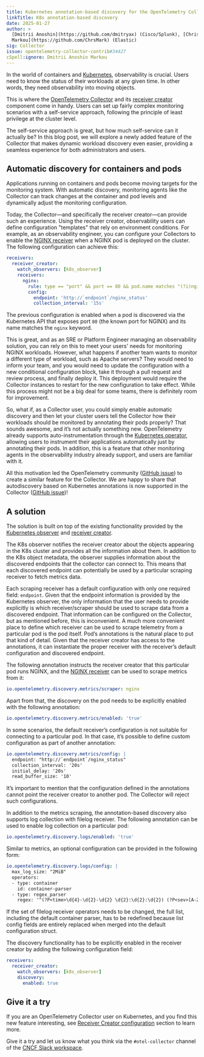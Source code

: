 ```yaml
---
title: Kubernetes annotation-based discovery for the OpenTelemetry Collector
linkTitle: K8s annotation-based discovery
date: 2025-01-27
author: >
  [Dmitrii Anoshin](https://github.com/dmitryax) (Cisco/Splunk), [Christos
  Markou](https://github.com/ChrsMark) (Elastic)
sig: Collector
issue: opentelemetry-collector-contrib#34427
cSpell:ignore: Dmitrii Anoshin Markou
---
```


In the world of containers and [Kubernetes](https://kubernetes.io/),
observability is crucial. Users need to know the status of their workloads at
any given time. In other words, they need observability into moving objects.

This is where the [OpenTelemetry Collector](/docs/collector/) and its
[receiver creator](https://github.com/open-telemetry/opentelemetry-collector-contrib/tree/v0.117.0/receiver/receivercreator)
component come in handy. Users can set up fairly complex monitoring scenarios
with a self-service approach, following the principle of least privilege at the
cluster level.

The self-service approach is great, but how much self-service can it actually
be? In this blog post, we will explore a newly added feature of the Collector
that makes dynamic workload discovery even easier, providing a seamless
experience for both administrators and users.

## Automatic discovery for containers and pods

Applications running on containers and pods become moving targets for the
monitoring system. With automatic discovery, monitoring agents like the
Collector can track changes at the container and pod levels and dynamically
adjust the monitoring configuration.

Today, the Collector—and specifically the receiver creator—can provide such an
experience. Using the receiver creator, observability users can define
configuration "templates" that rely on environment conditions. For example, as
an observability engineer, you can configure your Collectors to enable the
[NGINX receiver](https://github.com/open-telemetry/opentelemetry-collector-contrib/tree/v0.117.0/receiver/nginxreceiver)
when a NGINX pod is deployed on the cluster. The following configuration can
achieve this:

```yaml
receivers:
  receiver_creator:
    watch_observers: [k8s_observer]
    receivers:
      nginx:
        rule: type == "port" && port == 80 && pod.name matches "(?i)nginx"
        config:
          endpoint: 'http://`endpoint`/nginx_status'
          collection_interval: '15s'
```

The previous configuration is enabled when a pod is discovered via the
Kubernetes API that exposes port `80` (the known port for NGINX) and its name
matches the `nginx` keyword.

This is great, and as an SRE or Platform Engineer managing an observability
solution, you can rely on this to meet your users' needs for monitoring NGINX
workloads. However, what happens if another team wants to monitor a different
type of workload, such as Apache servers? They would need to inform your team,
and you would need to update the configuration with a new conditional
configuration block, take it through a pull request and review process, and
finally deploy it. This deployment would require the Collector instances to
restart for the new configuration to take effect. While this process might not
be a big deal for some teams, there is definitely room for improvement.

So, what if, as a Collector user, you could simply enable automatic discovery
and then let your cluster users tell the Collector how their workloads should be
monitored by annotating their pods properly? That sounds awesome, and it’s not
actually something new. OpenTelemetry already supports auto-instrumentation
through the [Kubernetes operator](/docs/kubernetes/operator/automatic/),
allowing users to instrument their applications automatically just by annotating
their pods. In addition, this is a feature that other monitoring agents in the
observability industry already support, and users are familiar with it.

All this motivation led the OpenTelemetry community
([GitHub issue](https://github.com/open-telemetry/opentelemetry-collector-contrib/issues/17418))
to create a similar feature for the Collector. We are happy to share that
autodiscovery based on Kubernetes annotations is now supported in the Collector
([GitHub issue](https://github.com/open-telemetry/opentelemetry-collector-contrib/issues/34427))!

## A solution

The solution is built on top of the existing functionality provided by the
[Kubernetes observer](https://github.com/open-telemetry/opentelemetry-collector-contrib/tree/v0.117.0/extension/observer/k8sobserver)
and
[receiver creator](https://github.com/open-telemetry/opentelemetry-collector-contrib/tree/v0.117.0/receiver/receivercreator).

The K8s observer notifies the receiver creator about the objects appearing in
the K8s cluster and provides all the information about them. In addition to the
K8s object metadata, the observer supplies information about the discovered
endpoints that the collector can connect to. This means that each discovered
endpoint can potentially be used by a particular scraping receiver to fetch
metrics data.

Each scraping receiver has a default configuration with only one required field:
`endpoint`. Given that the endpoint information is provided by the Kubernetes
observer, the only information that the user needs to provide explicitly is
which receiver/scraper should be used to scrape data from a discovered endpoint.
That information can be configured on the Collector, but as mentioned before,
this is inconvenient. A much more convenient place to define which receiver can
be used to scrape telemetry from a particular pod is the pod itself. Pod’s
annotations is the natural place to put that kind of detail. Given that the
receiver creator has access to the annotations, it can instantiate the proper
receiver with the receiver’s default configuration and discovered endpoint.

The following annotation instructs the receiver creator that this particular pod
runs NGINX, and the
[NGINX receiver](https://github.com/open-telemetry/opentelemetry-collector-contrib/tree/v0.117.0/receiver/nginxreceiver)
can be used to scrape metrics from it:

```yaml
io.opentelemetry.discovery.metrics/scraper: nginx
```

Apart from that, the discovery on the pod needs to be explicitly enabled with
the following annotation:

```yaml
io.opentelemetry.discovery.metrics/enabled: 'true'
```

In some scenarios, the default receiver’s configuration is not suitable for
connecting to a particular pod. In that case, it’s possible to define custom
configuration as part of another annotation:

```yaml
io.opentelemetry.discovery.metrics/config: |
  endpoint: "http://`endpoint`/nginx_status"
  collection_interval: '20s'
  initial_delay: '20s'
  read_buffer_size: '10'
```

It’s important to mention that the configuration defined in the annotations
cannot point the receiver creator to another pod. The Collector will reject such
configurations.

In addition to the metrics scraping, the annotation-based discovery also
supports log collection with filelog receiver. The following annotation can be
used to enable log collection on a particular pod:

```yaml
io.opentelemetry.discovery.logs/enabled: 'true'
```

Similar to metrics, an optional configuration can be provided in the following
form:

```yaml
io.opentelemetry.discovery.logs/config: |
  max_log_size: "2MiB"
  operators:
  - type: container
    id: container-parser
  - type: regex_parser
    regex: '^(?P<time>\d{4}-\d{2}-\d{2} \d{2}:\d{2}:\d{2}) (?P<sev>[A-Z]*) (?P<msg>.*)$'
```

If the set of filelog receiver operators needs to be changed, the full list,
including the default container parser, has to be redefined because list config
fields are entirely replaced when merged into the default configuration struct.

The discovery functionality has to be explicitly enabled in the receiver creator
by adding the following configuration field:

```yaml
receivers:
  receiver_creator:
    watch_observers: [k8s_observer]
    discovery:
      enabled: true
```

## Give it a try

If you are an OpenTelemetry Collector user on Kubernetes, and you find this new
feature interesting, see [Receiver Creator configuration] section to learn more.

Give it a try and let us know what you think via the `#otel-collector` channel
of the [CNCF Slack workspace](https://slack.cncf.io/).

[Receiver Creator configuration]:
  https://github.com/open-telemetry/opentelemetry-collector-contrib/blob/v0.117.0/receiver/receivercreator/README.md#generate-receiver-configurations-from-provided-hints
